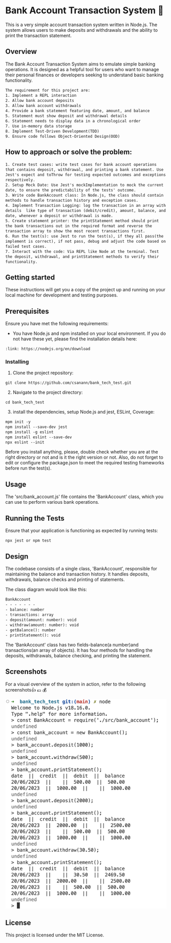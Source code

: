 # Bank Account Transaction System :tada:

This is a very simple account transaction system written in Node.js. The system allows users to make deposits and withdrawals and the ability to print the transaction statement.

## Overview

The Bank Account Transaction System aims to emulate simple banking operations. It is designed as a helpful tool for users who want to manage their personal finances or developers seeking to understand basic banking functionality.
```
The requirement for this project are:
1. Implement a REPL interaction
2. Allow bank account deposits
3. Allow bank account withdrawals
4. Provide a bank statement featuring date, amount, and balance
5. Statement must show deposit and withdrawal details
6. Statement needs to display data in a chronological order
7. Use in-memory data storage
8. Implement Test-Driven Development(TDD)
9. Ensure code follows Object-Oriented Design(OOD)
```
## How to approach or solve the problem:
```
1. Create test cases: write test cases for bank account operations that contains deposit, withdrawal, and printing a bank statement. Use Jest's expect and toThrow for testing expected outcomes and exceptions respectively.
2. Setup Mock Date: Use Jest's mockImplementation to mock the current date, to ensure the predictability of the tests' outcome.
3. Write code BankAccount class: In Node.js, the class should contain methods to handle transaction history and exception cases.
4. Implement Transaction Logging: log the transaction in an array with details  like type of transaction (debit/credit), amount, balance, and date, whenever a deposit or withdrawal is made.
5. Create statement printer: the printStatement method should print the bank transactions out in the required format and reverse the transaction array to show the most recent transactions first.
6. Run the test(s): use Jest to run the test(s), if they all pass(the implement is correct), if not pass, debug and adjust the code based on failed test cases.
7. Interact with the code: Via REPL like Node at the terminal. Test the deposit, withdrawal, and printStatement methods to verify their functionality.

```
## Getting started

These instructions will get you a copy of the project up and running on your local machine for development and testing purposes.

## Prerequisites

Ensure you have met the following requirements:
* You have Node.js and npm installed on your local environment. If you do not have these yet, please find the installation details here:
```
:link: https://nodejs.org/en/download 
```

### Installing

1. Clone the project repository:
```
git clone https://github.com/csanann/bank_tech_test.git
```
2. Navigate to the project directory: 
```
cd bank_tech_test
```
3. install the dependencies, setup Node.js and jest, ESLint, Coverage: 
```
mpm init -y
npm install --save-dev jest
npm install -g eslint
npm install eslint --save-dev
npx eslint --init

```
Before you install anything, please, double check whether you are at the right directory or not and is it the right version or not.
Also, do not forget to edit or configure the package.json to meet the required testing frameworks before run the test(s).

## Usage

The 'src/bank_account.js' file contains the 'BankAccount' class, which you can use to perform various bank operations.

## Running the Tests

Ensure that your application is functioning as expected by running tests: 
```
npx jest or npm test
```

## Design

The codebase consists of a single class, 'BankAccount', responsible for maintaining the balance and transaction history. It handles deposits, withdrawals, balance checks and printing of statements.

The class diagram would look like this:
```
BankAccount
- - - - - - -
- balance: number
- transactions: array
- deposit(amount: number): void
- withdraw(amount: number): void
- getBalance(): number
- printStatement(): void
```

The 'BankAccount' class has two fields-balance(a number)and transactions(an array of objects). It has four methods for handling the deposits, withdrawals, balance checking, and printing the statement.

## Screenshots 

For a visual overview of the system in action, refer to the following screenshots:+1: :pound: :moneybag:


![System in use](./src/bank_tech.png)

## License

This project is licensed under the MIT License.